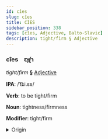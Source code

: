 ```yaml
---
id: cîes
slug: cîes
title: CİES
sidebar_position: 338
tags: [cîes, Adjective, Balto-Slavic]
description: tight/firm § Adjective
---
```


### cîes&emsp;<span kind="abugida">ꞇɟɽ́ɿ</span>

*tight/firm* **§** [Adjective](../../tags/Adjective)

**IPA**: /ˈt͡ɕi.ɛs/

**Verb**: to be tight/firm

**Noun**: tightness/firmness

**Modifier**: tight/firm

<details>
    <summary>Origin</summary>
    Latvian ciešs [tsiɛ̂ʃ]<br/>
    <em>Balto-Slavic Language Family</em>
</details>